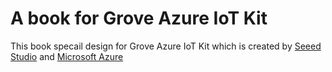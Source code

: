 # A book for Grove Azure IoT Kit

This book specail design for Grove Azure IoT Kit which is created by [Seeed Studio](http://seeed.cc) and [Microsoft Azure](http://azure.microsoft.com) 
